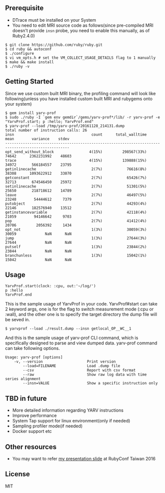 ## Prerequisite

- DTrace must be installed on your System
- You need to edit MRI source code as follows(since pre-compiled MRI doesn't provide `insn` probe, you need to enable this  manually, as of Ruby2.4.0)

```
$ git clone https://github.com/ruby/ruby.git
$ cd ruby && autoconf
$ ./configure
$ vi vm_opts.h # set the VM_COLLECT_USAGE_DETAILS flag to 1 manually
$ make && make install
$ ./ruby -v
```

## Getting Started

Since we use custom built MRI binary, the profiling command will look like following(unless you have installed custom built MRI and rubygems onto your system)

```
$ gem install yarv-prof
$ sudo ./ruby -I `gem env gemdir`/gems/yarv-prof*/lib/ -r yarv-prof -e "YarvProf.start; p :hello; YarvProf.end"
$ yarv-prof --load /tmp/yarv-prof/20161128_214131.dump
total number of instruction calls: 26
insn                                   count      total_walltime      mean        variance    stdev
---------------------------------------------------------------------------------------------------
opt_send_without_block                4(15%)         298567(33%)     74642      2362231992    48603
trace                                 4(15%)         139888(15%)     34972       566184557    23795
getinlinecache                         2(7%)           76616(8%)     38308      1093622912    33070
getconstant                            2(7%)           65426(7%)     32713       674546450    25972
setinlinecache                         2(7%)           51301(5%)     25650       218718612    14789
leave                                  2(7%)           46497(5%)     23248        54444612     7379
putobject                              2(7%)           44293(4%)     22146       182576940    13512
getinstancevariable                    2(7%)           42118(4%)     21059        94146642     9703
pop                                    2(7%)           41412(4%)     20706         2056392     1434
opt_not                                1(3%)           30059(3%)     30059             NaN      NaN
jump                                   1(3%)           27644(3%)     27644             NaN      NaN
putself                                1(3%)           23844(2%)     23844             NaN      NaN
branchunless                           1(3%)           15042(1%)     15042             NaN      NaN
```

## Usage

```
YarvProf.start(clock: :cpu, out:'~/log/')
p :hello
YarvProf.end
```

This is the sample usage of YarvProf in your code. YarvProf#start can take 2 keyword args, one is for the flag to switch measurement mode (:cpu or :wall), and the other one is to specify the target directory the dump file will be seved in.

```
$ yarvprof --load ./result.dump --insn getlocal_OP__WC__1
```

And this is the sample usage of yarv-prof CLI command, which is specifically designed to parse and view dumped data. yarv-prof command can take following options.

```
Usage: yarv-prof [options]
    -v, --version                    Print version
        --load=FILENAME              Load .dump file
        --csv                        Report with csv format
        --raw                        Show raw log data with time series alignment
        --insn=VALUE                 Show a specific instruction only
```

## TBD in future

- More detailed information regarding YARV instructions
- Improve performance
- System Tap support for linux environment(only if needed)
- Sampling profiler mode(if needed)
- Docker support etc

## Other resources

- You may want to refer [my presentation slide](TBD) at RubyConf Taiwan 2016

## License

MIT
